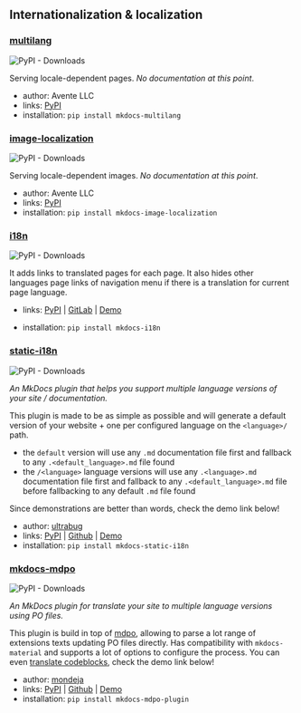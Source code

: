 
## Internationalization & localization

### [multilang](https://pypi.org/project/mkdocs-multilang/)

<img alt="PyPI - Downloads" src="https://img.shields.io/pypi/dm/mkdocs-multilang">

Serving locale-dependent pages. _No documentation at this point_.

- author: Avente LLC
- links: [PyPI](https://pypi.org/project/mkdocs-multilang/)
- installation: `pip install mkdocs-multilang`

### [image-localization](https://pypi.org/project/mkdocs-image-localization/)

<img alt="PyPI - Downloads" src="https://img.shields.io/pypi/dm/mkdocs-image-localization">

Serving locale-dependent images. _No documentation at this point_.

- author: Avente LLC
- links: [PyPI](https://pypi.org/project/mkdocs-image-localization/)
- installation: `pip install mkdocs-image-localization`

### [i18n](https://pypi.org/project/mkdocs-i18n)

<img alt="PyPI - Downloads" src="https://img.shields.io/pypi/dm/mkdocs-i18n">

It adds links to translated pages for each page. It also hides other languages page links of navigation menu if there is a translation for current page language.

- links: [PyPI](https://pypi.org/project/mkdocs-i18n/) | [GitLab](https://gitlab.com/mkdocs-i18n/mkdocs-i18n) | [Demo](https://mkdocs-i18n.gitlab.io/mkdocs-i18n/)

- installation: `pip install mkdocs-i18n`

### [static-i18n](https://pypi.org/project/mkdocs-static-i18n)

<img alt="PyPI - Downloads" src="https://img.shields.io/pypi/dm/mkdocs-static-i18n">

*An MkDocs plugin that helps you support multiple language versions of your site / documentation.*


This plugin is made to be as simple as possible and will generate a default version of your website + one per configured language on the `<language>/` path.

- the `default` version will use any `.md` documentation file first and fallback to any `.<default_language>.md` file found
- the `/<language>` language versions will use any `.<language>.md` documentation file first and fallback to any `.<default_language>.md` file before fallbacking to any default `.md` file found

Since demonstrations are better than words, check the demo link below!

- author: [ultrabug](https://github.com/ultrabug)
- links: [PyPI](https://pypi.org/project/mkdocs-static-i18n/) | [Github](https://github.com/ultrabug/mkdocs-static-i18n) | [Demo](https://ultrabug.github.io/mkdocs-static-i18n/)
- installation: `pip install mkdocs-static-i18n`

### [mkdocs-mdpo](https://pypi.org/project/mkdocs-mdpo-plugin)

<img alt="PyPI - Downloads" src="https://img.shields.io/pypi/dm/mkdocs-mdpo-plugin">

*An MkDocs plugin for translate your site to multiple language versions using PO files.*

This plugin is build in top of [mdpo](https://mdpo.readthedocs.io/), allowing to parse a lot range of extensions texts updating PO files directly. Has compatibility with `mkdocs-material` and supports a lot of options to configure the process. You can even [translate codeblocks](https://mdpo.readthedocs.io/en/master/commands.html#code-blocks-extraction), check the demo link below!

- author: [mondeja](https://github.com/mondeja)
- links: [PyPI](https://pypi.org/project/mkdocs-mdpo-plugin/) | [Github](https://github.com/mondeja/mkdocs-mdpo-plugin) | [Demo](https://mondeja.github.io/mkdocs-mdpo-plugin/)
- installation: `pip install mkdocs-mdpo-plugin`
